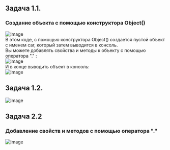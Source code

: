 ## Задача 1.1.    
### Создание объекта с помощью конструктора Object()  
![image](https://user-images.githubusercontent.com/113675674/212486438-bf3af72c-6b48-49e7-8631-3b10227ee3be.png)  
В этом коде, с помощью конструктора Object() создается пустой объект с именем car, который затем выводится в консоль.  
Вы можете добавлять свойства и методы к объекту с помощью оператора "." :  
![image](https://user-images.githubusercontent.com/113675674/212486467-dea70f6a-7026-4ba2-b4a4-895f4f01f5e2.png)  
И в конце выводить объект в консоль:  
![image](https://user-images.githubusercontent.com/113675674/212486482-6e73699e-04b5-4af1-9a5f-8c6bd8e86aff.png)  

## Задача 1.2.  
![image](https://user-images.githubusercontent.com/113675674/212527847-2f13765a-7d38-46a6-abcf-3629c25a0574.png)  


## Задача 2.2    
###  Добавление свойств и методов с помощью оператора "."   
![image](https://user-images.githubusercontent.com/113675674/212027127-a8c7cd1c-fefb-4d8c-b7ed-14d552cfab3b.png)  

